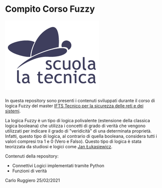# Compito Corso Fuzzy 

<h5>
  
![alt text](https://github.com/LinghGroove/CompitoCorsoFuzzy/blob/main/logo.png)

</h5>

In questa repository sono presenti i contenuti sviluppati durante il corso di logica Fuzzy del master [IFTS Tecnico per la sicurezza delle reti e dei sistemi](www.scuolalatecnica.it/ifts).
  
La logica Fuzzy è un tipo di logica polivalente (estensione della classica logica booleana) che utilizza i concetti di grado di verità che vengono utilizzati per indicare il grado di "veridicità" di una determinata proprietà. Infatti, questo tipo di logica, al contrario di quella booleana, considera tutti i valori compresi tra 1 e 0 (Vero e Falso). Questo tipo di logica è stata teorizzata da studiosi e logici come [Jan Łukasiewicz](https://it.wikipedia.org/wiki/Jan_%C5%81ukasiewicz).


Contenuti della repository:
* Connettivi Logici implementati tramite Python
* Funzioni di verità 

Carlo Ruggiero 
25/02/2021

